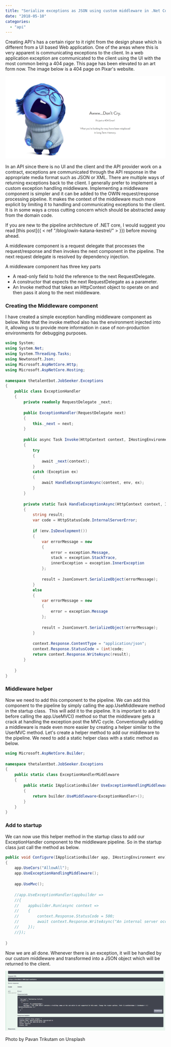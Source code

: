 ```yaml
---
title: "Serialize exceptions as JSON using custom middleware in .Net Core"
date: "2018-05-10"
categories: 
  - "api"
---
```


Creating API's has a certain rigor to it right from the design phase which is different from a UI based Web application. One of the areas where this is very apparent is communicating exceptions to the client. In a web application exception are communicated to the client using the UI with the most common being a 404 page. This page has been elevated to an art form now. The image below is a 404 page on Pixar's website.

![](images/pixar-404.png)

In an API since there is no UI and the client and the API provider work on a contract, exceptions are communicated through the API response in the appropriate media format such as JSON or XML. There are multiple ways of returning exceptions back to the client. I generally prefer to implement a custom exception handling middleware. Implementing a middleware component is simpler and it can be added to the OWIN request/response processing pipeline. It makes the context of the middleware much more explicit by limiting it to handling and communicating exceptions to the client. It is in some ways a cross cutting concern which should be abstracted away from the domain code.

If you are new to the pipeline architecture of .NET core, I would suggest you read [this post]{{ < ref "/blog/owin-katana-kestrel/" > }}) before moving ahead.

A middleware component is a request delegate that processes the request/response and then invokes the next component in the pipeline. The next request delegate is resolved by dependency injection.

A middleware component has three key parts

- A read-only field to hold the reference to the next RequestDelegate.
- A constructor that expects the next RequestDelegate as a parameter.
- An Invoke method that takes an HttpContext object to operate on and then pass it along to the next middleware.

### Creating the Middleware component

I have created a simple exception handling middleware component as below. Note that the invoke method also has the environment injected into it, allowing us to provide more information in case of non-production environments for debugging purposes.

```csharp
using System;
using System.Net;
using System.Threading.Tasks;
using Newtonsoft.Json;
using Microsoft.AspNetCore.Http;
using Microsoft.AspNetCore.Hosting;

namespace thetalentbot.JobSeeker.Exceptions
{
    public class ExceptionHandler
    {
        private readonly RequestDelegate _next;

        public ExceptionHandler(RequestDelegate next)
        {
            this._next = next;
        }

        public async Task Invoke(HttpContext context, IHostingEnvironment env)
        {
            try
            {
                await _next(context);
            }
            catch (Exception ex)
            {
                await HandleExceptionAsync(context, env, ex);
            }
        }

        private static Task HandleExceptionAsync(HttpContext context, IHostingEnvironment env, Exception exception)
        {
            string result;
            var code = HttpStatusCode.InternalServerError;

            if (env.IsDevelopment())
            {
                var errorMessage = new
                {
                    error = exception.Message,
                    stack = exception.StackTrace,
                    innerException = exception.InnerException
                };
                
                result = JsonConvert.SerializeObject(errorMessage);
            }
            else
            {                
                var errorMessage = new
                {
                    error = exception.Message                    
                };
                
                result = JsonConvert.SerializeObject(errorMessage);
            }

            context.Response.ContentType = "application/json";
            context.Response.StatusCode = (int)code;
            return context.Response.WriteAsync(result);
        }

    }
}
```

### Middleware helper

Now we need to add this component to the pipeline. We can add this component to the pipeline by simply calling the app.UseMiddleware method in the startup class.  This will add it to the pipeline. It is important to add it before calling the app.UseMVC() method so that the middleware gets a crack at handling the exception post the MVC cycle. Conventionally adding a middleware is made even more easier by creating a helper similar to the UserMVC method. Let's create a helper method to add our middleware to the pipeline. We need to add a static helper class with a static method as below.

```csharp
using Microsoft.AspNetCore.Builder;

namespace thetalentbot.JobSeeker.Exceptions
{
    public static class ExceptionHandlerMiddleware
    {
        public static IApplicationBuilder UseExceptionHandlingMiddleware(this IApplicationBuilder builder)
        {
            return builder.UseMiddleware<ExceptionHandler>();
        }
    }
}
```

### Add to startup

We can now use this helper method in the startup class to add our ExceptionHandler component to the middleware pipeline. So in the startup class just call the method as below.

```csharp
public void Configure(IApplicationBuilder app, IHostingEnvironment env)
{
    app.UseCors("AllowAll");
    app.UseExceptionHandlingMiddleware();

    app.UseMvc();

    //app.UseExceptionHandler(appbuilder =>
    //{
    //    appbuilder.Run(async context =>
    //    {
    //        context.Response.StatusCode = 500;
    //        await context.Response.WriteAsync("An internal server occured. Try again later");
    //    });
    //});

}
```

Now we are all done. Whenever there is an exception, it will be handled by our custom middleware and transformed into a JSON object which will be returned to the client.

![](images/ErrorAsJson-1024x385.png)

Photo by Pavan Trikutam on Unsplash

